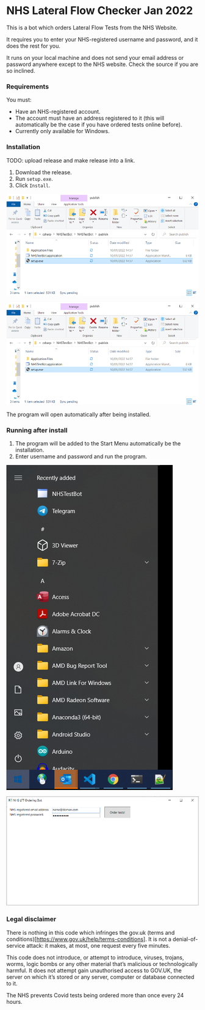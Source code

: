 # NHS Lateral Flow Checker Jan 2022

This is a bot which orders Lateral Flow Tests from the NHS Website.

It requires you to enter your NHS-registered username and password, and it does the rest for you.

It runs on your local machine and does not send your email address or password anywhere except to the NHS website. Check the source if you are so inclined.

### Requirements

You must:

- Have an NHS-registered account.
- The account must have an address registered to it (this will automatically be the case if you have ordered tests online before).
- Currently only available for Windows.

### Installation 

TODO: upload release and make release into a link.

1. Download the release.
2. Run `setup.exe`.
3. Click `Install`.

![Run setup](img/install-folder.png)


![Click Install](img/install-folder.png)

The program will open automatically after being installed.

### Running after install

1. The program will be added to the Start Menu automatically be the installation.
2. Enter username and password and run the program.

![](img/start-menu.png)


![](img/main-window.png)

### Legal disclaimer

There is nothing in this code which infringes the gov.uk (terms and conditions)[https://www.gov.uk/help/terms-conditions]. It is not a denial-of-service attack: it makes, at most, one request every five minutes. 

This code does not introduce, or attempt to introduce, viruses, trojans, worms, logic bombs or any other material that’s malicious or technologically harmful. It does not attempt gain unauthorised access to GOV.UK, the server on which it’s stored or any server, computer or database connected to it.

The NHS prevents Covid tests being ordered more than once every 24 hours.